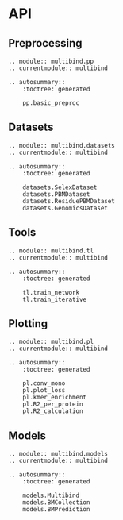 # API

## Preprocessing

```{eval-rst}
.. module:: multibind.pp
.. currentmodule:: multibind

.. autosummary::
    :toctree: generated

    pp.basic_preproc
```

## Datasets

```{eval-rst}
.. module:: multibind.datasets
.. currentmodule:: multibind

.. autosummary::
    :toctree: generated

    datasets.SelexDataset
    datasets.PBMDataset
    datasets.ResiduePBMDataset
    datasets.GenomicsDataset
```

## Tools

```{eval-rst}
.. module:: multibind.tl
.. currentmodule:: multibind

.. autosummary::
    :toctree: generated

    tl.train_network
    tl.train_iterative
```

## Plotting

```{eval-rst}
.. module:: multibind.pl
.. currentmodule:: multibind

.. autosummary::
    :toctree: generated

    pl.conv_mono
    pl.plot_loss
    pl.kmer_enrichment
    pl.R2_per_protein
    pl.R2_calculation
```

## Models

```{eval-rst}
.. module:: multibind.models
.. currentmodule:: multibind

.. autosummary::
    :toctree: generated

    models.Multibind
    models.BMCollection
    models.BMPrediction
```
